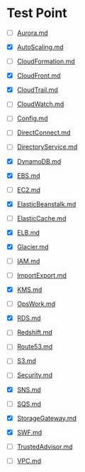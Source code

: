 # Test Point
- [ ] [Aurora.md](./test-point/Aurora.md)

- [X] [AutoScaling.md](./test-point/AutoScaling.md)

- [ ] [CloudFormation.md](./test-point/CloudFormation.md)

- [X] [CloudFront.md](./test-point/CloudFront.md)

- [X] [CloudTrail.md](./test-point/CloudTrail.md)

- [ ] [CloudWatch.md](./test-point/CloudWatch.md)

- [ ] [Config.md](./test-point/Config.md)

- [ ] [DirectConnect.md](./test-point/DirectConnect.md)

- [ ] [DirectoryService.md](./test-point/DirectoryService.md)

- [X] [DynamoDB.md](./test-point/DynamoDB.md)

- [X] [EBS.md](./test-point/EBS.md)

- [ ] [EC2.md](./test-point/EC2.md)

- [X] [ElasticBeanstalk.md](./test-point/ElasticBeanstalk.md)

- [ ] [ElasticCache.md](./test-point/ElasticCache.md)

- [X] [ELB.md](./test-point/ELB.md)

- [X] [Glacier.md](./test-point/Glacier.md)

- [ ] [IAM.md](./test-point/IAM.md)

- [ ] [ImportExport.md](./test-point/ImportExport.md)

- [X] [KMS.md](./test-point/KMS.md)

- [ ] [OpsWork.md](./test-point/OpsWork.md)

- [X] [RDS.md](./test-point/RDS.md)

- [ ] [Redshift.md](./test-point/Redshift.md)

- [ ] [Route53.md](./test-point/Route53.md)

- [ ] [S3.md](./test-point/S3.md)

- [ ] [Security.md](./test-point/Security.md)

- [X] [SNS.md](./test-point/SNS.md)

- [ ] [SQS.md](./test-point/SQS.md)

- [X] [StorageGateway.md](./test-point/StorageGateway.md)

- [X] [SWF.md](./test-point/SWF.md)

- [ ] [TrustedAdvisor.md](./test-point/TrustedAdvisor.md)

- [ ] [VPC.md](./test-point/VPC.md)
